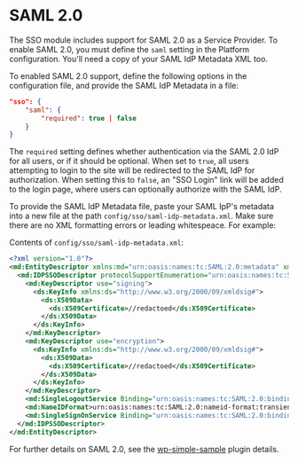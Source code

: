 # SAML 2.0

The SSO module includes support for SAML 2.0 as a Service Provider. To enable SAML 2.0, you must define the `saml` setting in the Platform configuration. You'll need a copy of your SAML IdP Metadata XML too.

To enabled SAML 2.0 support, define the following options in the configuration file, and provide the SAML IdP Metadata in a file:


```json
"sso": {
	"saml": {
		"required": true | false
	}
}
```

The `required` setting defines whether authentication via the SAML 2.0 IdP for all users, or if it should be optional. When set to `true`, all users attempting to login to the site will be redirected to the SAML IdP for authorization. When setting this to `false`, an "SSO Login" link will be added to the login page, where users can optionally authorize with the SAML IdP.

To provide the SAML IdP Metadata file, paste your SAML IpP's metadata into a new file at the path `config/sso/saml-idp-metadata.xml`. Make sure there are no XML formatting errors or leading whitespeace. For example:

Contents of `config/sso/saml-idp-metadata.xml`:

```xml
<?xml version="1.0"?>
<md:EntityDescriptor xmlns:md="urn:oasis:names:tc:SAML:2.0:metadata" xmlns:ds="http://www.w3.org/2000/09/xmldsig#" entityID="http://localhost:8082/simplesaml/saml2/idp/metadata.php">
  <md:IDPSSODescriptor protocolSupportEnumeration="urn:oasis:names:tc:SAML:2.0:protocol">
    <md:KeyDescriptor use="signing">
      <ds:KeyInfo xmlns:ds="http://www.w3.org/2000/09/xmldsig#">
        <ds:X509Data>
          <ds:X509Certificate>//redactoed</ds:X509Certificate>
        </ds:X509Data>
      </ds:KeyInfo>
    </md:KeyDescriptor>
    <md:KeyDescriptor use="encryption">
      <ds:KeyInfo xmlns:ds="http://www.w3.org/2000/09/xmldsig#">
        <ds:X509Data>
          <ds:X509Certificate>//redactoed</ds:X509Certificate>
        </ds:X509Data>
      </ds:KeyInfo>
    </md:KeyDescriptor>
    <md:SingleLogoutService Binding="urn:oasis:names:tc:SAML:2.0:bindings:HTTP-Redirect" Location="http://localhost:8082/simplesaml/saml2/idp/SingleLogoutService.php"/>
    <md:NameIDFormat>urn:oasis:names:tc:SAML:2.0:nameid-format:transient</md:NameIDFormat>
    <md:SingleSignOnService Binding="urn:oasis:names:tc:SAML:2.0:bindings:HTTP-Redirect" Location="http://localhost:8082/simplesaml/saml2/idp/SSOService.php"/>
  </md:IDPSSODescriptor>
</md:EntityDescriptor>
```

For further details on SAML 2.0, see the [wp-simple-sample](https://github.com/humanmade/wp-simple-saml) plugin details.
